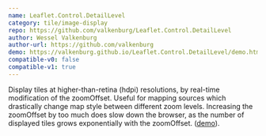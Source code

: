 ```yaml
---
name: Leaflet.Control.DetailLevel
category: tile/image-display
repo: https://github.com/valkenburg/Leaflet.Control.DetailLevel
author: Wessel Valkenburg
author-url: https://github.com/valkenburg
demo: https://valkenburg.github.io/Leaflet.Control.DetailLevel/demo.html
compatible-v0: false
compatible-v1: true
---
```


Display tiles at higher-than-retina (hdpi) resolutions, by real-time modification of the zoomOffset. Useful for mapping sources which drastically change map style between different zoom levels. Increasing the zoomOffset by too much does slow down the browser, as the number of displayed tiles grows exponentially with the zoomOffset.  (<a href="https://valkenburg.github.io/Leaflet.Control.DetailLevel/demo.html">demo</a>).
